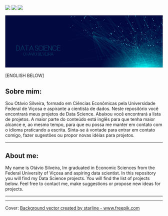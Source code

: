 [![](https://badgen.net/badge/Author/otavio-s-s/blue)](https://www.linkedin.com/in/otavioss28/) [![](https://badgen.net/badge/Python/3.7+/yellow)](https://www.python.org) [![](https://badgen.net/badge/Contribution/Welcome/green)](https://github.com/otavio-s-s/data_science/issues)



<p align="center">
  <img src="/Images/banner.png" >
</p>

[ENGLISH BELOW]

## Sobre mim:

Sou Otávio Silveira, formado em Ciências Econômicas pela Universidade Federal de Viçosa e aspirante a cientista de dados. Neste repositório você encontrará meus projetos de Data Science. Abaixou você encontrará a lista de projetos. A maior parte do conteúdo está inglês para que tenha maior alcance e, ao mesmo tempo, para que eu possa me manter em contato com o idioma praticando a escrita.
Sinta-se à vontade para entrar em contato comigo, fazer sugestões ou propor novas idéias para projetos.

***

## About me:

My name is Otávio Silveira, Im graduated in Economic Sciences from the Federal University of Viçosa and aspiring data scientist. In this repository you will find my Data Science projects. You will find the list of projects below. 
Feel free to contact me, make suggestions or propose new ideas for projects.

***


***

Cover:
<a href="https://www.freepik.com/free-photos-vectors/background">Background vector created by starline - www.freepik.com</a>
